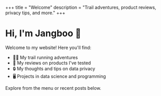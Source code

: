 +++
title = "Welcome"
description = "Trail adventures, product reviews, privacy tips, and more."
+++

# Hi, I'm Jangboo 👋

Welcome to my website! Here you'll find:

* 🏃‍♂️ My trail running adventures
* 💭 My reviews on products I've tested
* 🔒 My thoughts and tips on data privacy
* 🖥️ Projects in data science and programming

Explore from the menu or recent posts below.